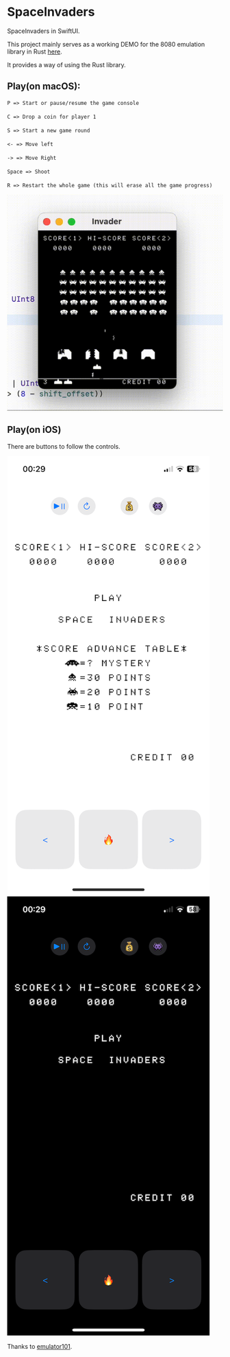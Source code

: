 # SpaceInvaders
SpaceInvaders in SwiftUI.

This project mainly serves as a working DEMO for the 8080 emulation library in Rust [here](https://github.com/k0Iry/8080-Emulator-in-Rust).

It provides a way of using the Rust library.

## Play(on macOS):

```
P => Start or pause/resume the game console

C => Drop a coin for player 1

S => Start a new game round

<- => Move left

-> => Move Right

Space => Shoot

R => Restart the whole game (this will erase all the game progress)
```

![invaders](./screenshots/invaders.gif)


## Play(on iOS)

There are buttons to follow the controls.

![screenshot-ios](./screenshots/screenshot-ios.png)
![screenshot-ios](./screenshots/screenshot-ios-dark.png)

Thanks to [emulator101](http://www.emulator101.com).

